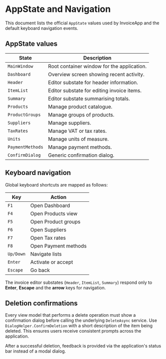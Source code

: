 # AppState and Navigation

This document lists the official `AppState` values used by InvoiceApp and the default keyboard navigation events.

## AppState values

| State | Description |
|-------|-------------|
| `MainWindow` | Root container window for the application. |
| `Dashboard` | Overview screen showing recent activity. |
| `Header` | Editor substate for header information. |
| `ItemList` | Editor substate for editing invoice items. |
| `Summary` | Editor substate summarising totals. |
| `Products` | Manage product catalogue. |
| `ProductGroups` | Manage groups of products. |
| `Suppliers` | Manage suppliers. |
| `TaxRates` | Manage VAT or tax rates. |
| `Units` | Manage units of measure. |
| `PaymentMethods` | Manage payment methods. |
| `ConfirmDialog` | Generic confirmation dialog. |

## Keyboard navigation

Global keyboard shortcuts are mapped as follows:

| Key | Action |
|-----|-------|
| `F1` | Open Dashboard |
| `F4` | Open Products view |
| `F5` | Open Product groups |
| `F6` | Open Suppliers |
| `F7` | Open Tax rates |
| `F8` | Open Payment methods |
| `Up/Down` | Navigate lists |
| `Enter` | Activate or accept |
| `Escape` | Go back |

The invoice editor substates (`Header`, `ItemList`, `Summary`) respond only to **Enter**, **Escape** and the **arrow** keys for navigation.

## Deletion confirmations

Every view model that performs a delete operation must show a confirmation dialog before calling the underlying `DeleteAsync` service. Use `DialogHelper.ConfirmDeletion` with a short description of the item being deleted. This ensures users receive consistent prompts across the application.

After a successful deletion, feedback is provided via the application's status bar instead of a modal dialog.

